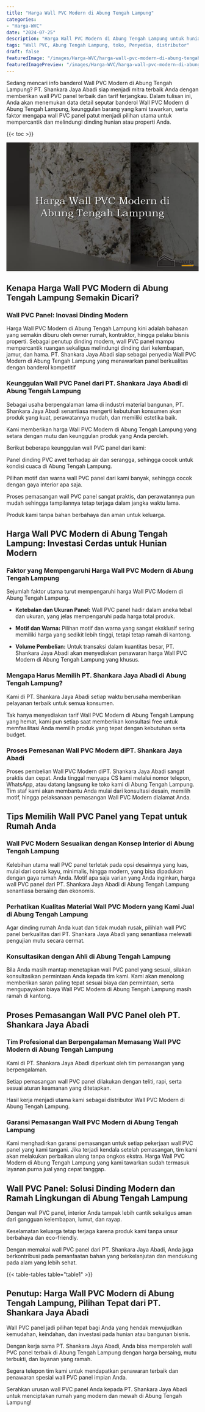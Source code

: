```yaml
---
title: "Harga Wall PVC Modern di Abung Tengah Lampung"
categories:
- "Harga-WVC"
date: "2024-07-25"
description: "Harga Wall PVC Modern di Abung Tengah Lampung untuk hunian, kantor, serta ritel. Material berkualitas, variasi motif, pilihan warna elegan, beserta layanan pemasangan oleh tenaga ahli ahli dan kepastian resmi!|Servis penjualan Wall PVC Modern di Abung Tengah Lampung untuk keperluan hunian, kantor, atau gerai, beserta material terbaik dan instalasi oleh teknisi ahli serta garansi resmi.|Solusi Wall PVC Modern di Abung Tengah Lampung yang terbukti bagi rumah, office, dan gerai, bersama panel unggulan dan penempatan dikerjakan oleh tim ahli serta garansi resmi.|Distribusi Wall PVC Modern di Abung Tengah Lampung untuk rumah, office, dan toko, beserta panel unggulan dan pemasangan oleh tim ahli, dilengkapi beserta garansi resmi.}"
tags: "Wall PVC, Abung Tengah Lampung, toko, Penyedia, distributor"
draft: false
featuredImage: "/images/Harga-WVC/harga-wall-pvc-modern-di-abung-tengah-lampung.png"
featuredImagePreview: "/images/Harga-WVC/harga-wall-pvc-modern-di-abung-tengah-lampung.png"
---
```


Sedang mencari info banderol Wall PVC Modern di Abung Tengah Lampung? PT. Shankara Jaya Abadi siap menjadi mitra terbaik Anda dengan memberikan wall PVC panel terbaik dan tarif terjangkau. Dalam tulisan ini, Anda akan menemukan data detail seputar banderol Wall PVC Modern di Abung Tengah Lampung, keunggulan barang yang kami tawarkan, serta faktor mengapa wall PVC panel patut menjadi pilihan utama untuk mempercantik dan melindungi dinding hunian atau properti Anda.

{{< toc >}}

![Harga Wall PVC Modern di Abung Tengah Lampung](/images/Harga-WVC/Harga-Wall-PVC-Modern-di-Abung-Tengah-Lampung.png)

## Kenapa Harga Wall PVC Modern di Abung Tengah Lampung Semakin Dicari?

### Wall PVC Panel: Inovasi Dinding Modern

Harga Wall PVC Modern di Abung Tengah Lampung kini adalah bahasan yang semakin diburu oleh owner rumah, kontraktor, hingga pelaku bisnis properti. Sebagai penutup dinding modern, wall PVC panel mampu mempercantik ruangan sekaligus melindungi dinding dari kelembapan, jamur, dan hama. PT. Shankara Jaya Abadi siap sebagai penyedia Wall PVC Modern di Abung Tengah Lampung yang menawarkan panel berkualitas dengan banderol kompetitif

### Keunggulan Wall PVC Panel dari PT. Shankara Jaya Abadi di Abung Tengah Lampung

Sebagai usaha berpengalaman lama di industri material bangunan, PT. Shankara Jaya Abadi senantiasa mengerti kebutuhan konsumen akan produk yang kuat, perawatannya mudah, dan memiliki estetika baik.

Kami memberikan harga Wall PVC Modern di Abung Tengah Lampung yang setara dengan mutu dan keunggulan produk yang Anda peroleh.

Berikut beberapa keunggulan wall PVC panel dari kami:

Panel dinding PVC awet terhadap air dan serangga, sehingga cocok untuk kondisi cuaca di Abung Tengah Lampung.

Pilihan motif dan warna wall PVC panel dari kami banyak, sehingga cocok dengan gaya interior apa saja.

Proses pemasangan wall PVC panel sangat praktis, dan perawatannya pun mudah sehingga tampilannya tetap terjaga dalam jangka waktu lama.

Produk kami tanpa bahan berbahaya dan aman untuk keluarga.

## Harga Wall PVC Modern di Abung Tengah Lampung: Investasi Cerdas untuk Hunian Modern

### Faktor yang Mempengaruhi Harga Wall PVC Modern di Abung Tengah Lampung

Sejumlah faktor utama turut mempengaruhi harga Wall PVC Modern di Abung Tengah Lampung.

- **Ketebalan dan Ukuran Panel:** Wall PVC panel hadir dalam aneka tebal dan ukuran, yang jelas mempengaruhi pada harga total produk.

- **Motif dan Warna:** Pilihan motif dan warna yang sangat eksklusif sering memiliki harga yang sedikit lebih tinggi, tetapi tetap ramah di kantong.

- **Volume Pembelian:** Untuk transaksi dalam kuantitas besar, PT. Shankara Jaya Abadi akan menyediakan penawaran harga Wall PVC Modern di Abung Tengah Lampung yang khusus.

### Mengapa Harus Memilih PT. Shankara Jaya Abadi di Abung Tengah Lampung?

Kami di PT. Shankara Jaya Abadi setiap waktu berusaha memberikan pelayanan terbaik untuk semua konsumen.

Tak hanya menyediakan tarif Wall PVC Modern di Abung Tengah Lampung yang hemat, kami pun setiap saat memberikan konsultasi free untuk memfasilitasi Anda memilih produk yang tepat dengan kebutuhan serta budget.

### Proses Pemesanan Wall PVC Modern diPT. Shankara Jaya Abadi

Proses pembelian Wall PVC Modern diPT. Shankara Jaya Abadi sangat praktis dan cepat. Anda tinggal menyapa CS kami melalui nomor telepon, WhatsApp, atau datang langsung ke toko kami di Abung Tengah Lampung. Tim staf kami akan membantu Anda mulai dari konsultasi desain, memilih motif, hingga pelaksanaan pemasangan Wall PVC Modern dialamat Anda.

## Tips Memilih Wall PVC Panel yang Tepat untuk Rumah Anda

### Wall PVC Modern Sesuaikan dengan Konsep Interior di Abung Tengah Lampung

Kelebihan utama wall PVC panel terletak pada opsi desainnya yang luas, mulai dari corak kayu, minimalis, hingga modern, yang bisa dipadukan dengan gaya rumah Anda. Motif apa saja varian yang Anda inginkan, harga wall PVC panel dari PT. Shankara Jaya Abadi di Abung Tengah Lampung senantiasa bersaing dan ekonomis.

### Perhatikan Kualitas Material Wall PVC Modern yang Kami Jual di Abung Tengah Lampung

Agar dinding rumah Anda kuat dan tidak mudah rusak, pilihlah wall PVC panel berkualitas dari PT. Shankara Jaya Abadi yang senantiasa melewati pengujian mutu secara cermat.

### Konsultasikan dengan Ahli di Abung Tengah Lampung

Bila Anda masih mantap menetapkan wall PVC panel yang sesuai, silakan konsultasikan permintaan Anda kepada tim kami. Kami akan menolong memberikan saran paling tepat sesuai biaya dan permintaan, serta mengupayakan biaya Wall PVC Modern di Abung Tengah Lampung masih ramah di kantong.

## Proses Pemasangan Wall PVC Panel oleh PT. Shankara Jaya Abadi

### Tim Profesional dan Berpengalaman Memasang Wall PVC Modern di Abung Tengah Lampung

Kami di PT. Shankara Jaya Abadi diperkuat oleh tim pemasangan yang berpengalaman.

Setiap pemasangan wall PVC panel dilakukan dengan teliti, rapi, serta sesuai aturan keamanan yang ditetapkan.

Hasil kerja menjadi utama kami sebagai distributor Wall PVC Modern di Abung Tengah Lampung.

### Garansi Pemasangan Wall PVC Modern di Abung Tengah Lampung

Kami menghadirkan garansi pemasangan untuk setiap pekerjaan wall PVC panel yang kami tangani. Jika terjadi kendala setelah pemasangan, tim kami akan melakukan perbaikan ulang tanpa ongkos ekstra. Harga Wall PVC Modern di Abung Tengah Lampung yang kami tawarkan sudah termasuk layanan purna jual yang cepat tanggap.

## Wall PVC Panel: Solusi Dinding Modern dan Ramah Lingkungan di Abung Tengah Lampung

Dengan wall PVC panel, interior Anda tampak lebih cantik sekaligus aman dari gangguan kelembapan, lumut, dan rayap.

Keselamatan keluarga tetap terjaga karena produk kami tanpa unsur berbahaya dan eco-friendly.

Dengan memakai wall PVC panel dari PT. Shankara Jaya Abadi, Anda juga berkontribusi pada pemanfaatan bahan yang berkelanjutan dan mendukung pada alam yang lebih sehat.

{{< table-tables table="table1" >}}

## Penutup: Harga Wall PVC Modern di Abung Tengah Lampung, Pilihan Tepat dari PT. Shankara Jaya Abadi

Wall PVC panel jadi pilihan tepat bagi Anda yang hendak mewujudkan kemudahan, keindahan, dan investasi pada hunian atau bangunan bisnis.

Dengan kerja sama PT. Shankara Jaya Abadi, Anda bisa memperoleh wall PVC panel terbaik di Abung Tengah Lampung dengan harga bersaing, mutu terbukti, dan layanan yang ramah.

Segera telepon tim kami untuk mendapatkan penawaran terbaik dan penawaran spesial wall PVC panel impian Anda.

Serahkan urusan wall PVC panel Anda kepada PT. Shankara Jaya Abadi untuk menciptakan rumah yang modern dan mewah di Abung Tengah Lampung!
